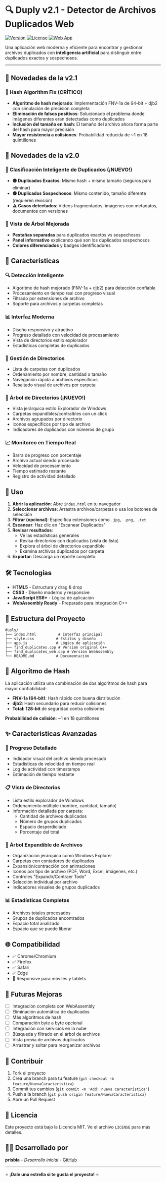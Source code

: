 # 🔍 Duply v2.1 - Detector de Archivos Duplicados Web

[![Version](https://img.shields.io/badge/version-2.1-blue.svg)](https://github.com/prisbia/duply_v2_web)
[![License](https://img.shields.io/badge/license-MIT-green.svg)](LICENSE)
[![Web App](https://img.shields.io/badge/demo-online-brightgreen.svg)](https://prisbia.github.io/duply_v2_web)

Una aplicación web moderna y eficiente para encontrar y gestionar archivos duplicados con **inteligencia artificial** para distinguir entre duplicados exactos y sospechosos.

---

## 🚀 **Novedades de la v2.1**

### 🔧 **Hash Algorithm Fix (CRÍTICO)**
- **Algoritmo de hash mejorado**: Implementación FNV-1a de 64-bit + djb2 con simulación de precisión completa
- **Eliminación de falsos positivos**: Solucionado el problema donde imágenes diferentes eran detectadas como duplicados
- **Inclusión del tamaño en hash**: El tamaño del archivo ahora forma parte del hash para mayor precisión
- **Mayor resistencia a colisiones**: Probabilidad reducida de ~1 en 18 quintillones

## 🚀 **Novedades de la v2.0**

### 🎯 **Clasificación Inteligente de Duplicados (¡NUEVO!)**
- **🟢 Duplicados Exactos**: Mismo hash + mismo tamaño (seguros para eliminar)
- **🟡 Duplicados Sospechosos**: Mismo contenido, tamaño diferente (requieren revisión)
- **⚠️ Casos detectados**: Videos fragmentados, imágenes con metadatos, documentos con versiones

### 🌳 **Vista de Árbol Mejorada**
- **Pestañas separadas** para duplicados exactos vs sospechosos
- **Panel informativo** explicando qué son los duplicados sospechosos
- **Colores diferenciados** y badges identificadores

## 🌟 Características

### 🔍 **Detección Inteligente**
- Algoritmo de hash mejorado (FNV-1a + djb2) para detección confiable
- Procesamiento en tiempo real con progreso visual
- Filtrado por extensiones de archivo
- Soporte para archivos y carpetas completas

### 📊 **Interfaz Moderna**
- Diseño responsivo y atractivo
- Progreso detallado con velocidad de procesamiento
- Vista de directorios estilo explorador
- Estadísticas completas de duplicados

### 📁 **Gestión de Directorios**
- Lista de carpetas con duplicados
- Ordenamiento por nombre, cantidad o tamaño
- Navegación rápida a archivos específicos
- Resaltado visual de archivos por carpeta

### 🌳 **Árbol de Directorios (¡NUEVO!)**
- Vista jerárquica estilo Explorador de Windows
- Carpetas expandibles/contraíbles con un click
- Archivos agrupados por directorio
- Iconos específicos por tipo de archivo
- Indicadores de duplicados con números de grupo

### 📈 **Monitoreo en Tiempo Real**
- Barra de progreso con porcentaje
- Archivo actual siendo procesado
- Velocidad de procesamiento
- Tiempo estimado restante
- Registro de actividad detallado

## 🚀 Uso

1. **Abrir la aplicación**: Abre `index.html` en tu navegador
2. **Seleccionar archivos**: Arrastra archivos/carpetas o usa los botones de selección
3. **Filtrar (opcional)**: Especifica extensiones como `.jpg, .png, .txt`
4. **Escanear**: Haz clic en "Escanear Duplicados"
5. **Revisar resultados**: 
   - Ve las estadísticas generales
   - Revisa directorios con duplicados (vista de lista)
   - Explora el árbol de directorios expandible
   - Examina archivos duplicados por carpeta
6. **Exportar**: Descarga un reporte completo

## 🛠️ Tecnologías

- **HTML5** - Estructura y drag & drop
- **CSS3** - Diseño moderno y responsive
- **JavaScript ES6+** - Lógica de aplicación
- **WebAssembly Ready** - Preparado para integración C++

## 📂 Estructura del Proyecto

```
duply/
├── index.html          # Interfaz principal
├── style.css          # Estilos y diseño
├── app.js             # Lógica de aplicación
├── find_duplicates.cpp # Versión original C++
├── find_duplicates_web.cpp # Versión WebAssembly
└── README.md          # Documentación
```

## 🔧 Algoritmo de Hash

La aplicación utiliza una combinación de dos algoritmos de hash para mayor confiabilidad:

- **FNV-1a (64-bit)**: Hash rápido con buena distribución
- **djb2**: Hash secundario para reducir colisiones
- **Total: 128-bit** de seguridad contra colisiones

**Probabilidad de colisión**: ~1 en 18 quintillones

## ✨ Características Avanzadas

### 🎯 **Progreso Detallado**
- Indicador visual del archivo siendo procesado
- Estadísticas de velocidad en tiempo real
- Log de actividad con timestamps
- Estimación de tiempo restante

### 📋 **Vista de Directorios**
- Lista estilo explorador de Windows
- Ordenamiento múltiple (nombre, cantidad, tamaño)
- Información detallada por carpeta:
  - Cantidad de archivos duplicados
  - Número de grupos duplicados
  - Espacio desperdiciado
  - Porcentaje del total

### 🌲 **Árbol Expandible de Archivos**
- Organización jerárquica como Windows Explorer
- Carpetas con contadores de duplicados
- Expansión/contracción con animaciones
- Iconos por tipo de archivo (PDF, Word, Excel, imágenes, etc.)
- Controles "Expandir/Contraer Todo"
- Selección individual por archivo
- Indicadores visuales de grupos duplicados

### 📊 **Estadísticas Completas**
- Archivos totales procesados
- Grupos de duplicados encontrados
- Espacio total analizado
- Espacio que se puede liberar

## 🌐 Compatibilidad

- ✅ Chrome/Chromium
- ✅ Firefox
- ✅ Safari
- ✅ Edge
- 📱 Responsive para móviles y tablets

## 🚧 Futuras Mejoras

- [ ] Integración completa con WebAssembly
- [ ] Eliminación automática de duplicados
- [ ] Más algoritmos de hash
- [ ] Comparación byte a byte opcional
- [ ] Integración con servicios en la nube
- [ ] Búsqueda y filtrado en el árbol de archivos
- [ ] Vista previa de archivos duplicados
- [ ] Arrastrar y soltar para reorganizar archivos

## 🤝 Contribuir

1. Fork el proyecto
2. Crea una branch para tu feature (`git checkout -b feature/NuevaCaracteristica`)
3. Commit tus cambios (`git commit -m 'Add: nueva característica'`)
4. Push a la branch (`git push origin feature/NuevaCaracteristica`)
5. Abre un Pull Request

## 📄 Licencia

Este proyecto está bajo la Licencia MIT. Ve el archivo `LICENSE` para más detalles.

## 👨‍💻 Desarrollado por

**prisbia** - *Desarrollo inicial* - [GitHub](https://github.com/prisbia)

---

⭐ **¡Dale una estrella si te gusta el proyecto!** ⭐